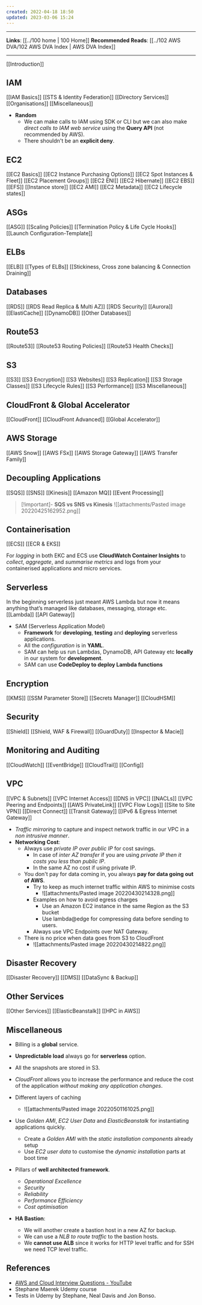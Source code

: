 ```yaml
---
created: 2022-04-18 18:50
updated: 2023-03-06 15:24
---
```

---
**Links**: [[../100 home | 100 Home]]
**Recommended Reads**: [[../102 AWS DVA/102 AWS DVA Index | AWS DVA Index]]

---

[[Introduction]]

## IAM
[[IAM Basics]]
[[STS & Identity Federation]]
[[Directory Services]]
[[Organisations]]
[[Miscellaneous]]

- **Random**
	- We can make calls to IAM using SDK or CLI but we can also make *direct calls to IAM web service* using the **Query API** (not recommended by AWS).
	- There shouldn't be an **explicit deny**.

## EC2
[[EC2 Basics]]
[[EC2 Instance Purchasing Options]]
[[EC2 Spot Instances & Fleet]]
[[EC2 Placement Groups]]
[[EC2 ENI]]
[[EC2 Hibernate]]
[[EC2 EBS]]
[[EFS]]
[[Instance store]]
[[EC2 AMI]]
[[EC2 Metadata]]
[[EC2 Lifecycle states]]

## ASGs
[[ASG]]
[[Scaling Policies]]
[[Termination Policy & Life Cycle Hooks]]
[[Launch Configuration-Template]]

## ELBs
[[ELB]]
[[Types of ELBs]]
[[Stickiness, Cross zone balancing & Connection Draining]]

## Databases
[[RDS]]
[[RDS Read Replica & Multi AZ]]
[[RDS Security]]
[[Aurora]]
[[ElastiCache]]
[[DynamoDB]]
[[Other Databases]]

## Route53
[[Route53]]
[[Route53 Routing Policies]]
[[Route53 Health Checks]]

## S3
[[S3]]
[[S3 Encryption]]
[[S3 Websites]]
[[S3 Replication]]
[[S3 Storage Classes]]
[[S3 Lifecycle Rules]]
[[S3 Performance]]
[[S3 Miscellaneous]]

## CloudFront & Global Accelerator
[[CloudFront]]
[[CloudFront Advanced]]
[[Global Accelerator]]

## AWS Storage
[[AWS Snow]]
[[AWS FSx]]
[[AWS Storage Gateway]]
[[AWS Transfer Family]]

## Decoupling Applications
[[SQS]]
[[SNS]]
[[Kinesis]]
[[Amazon MQ]]
[[Event Processing]]

> [!important]- **SQS vs SNS vs Kinesis**
> ![[attachments/Pasted image 20220425162952.png]]

## Containerisation
[[ECS]]
[[ECR & EKS]]

For *logging* in both EKC and ECS use **CloudWatch Container Insights** to *collect*, *aggregate*, and *summarise metrics* and logs from your containerised applications and micro services. 

## Serverless
In the beginning serverless just meant AWS Lambda but now it means anything that’s managed like databases, messaging, storage etc.
[[Lambda]]
[[API Gateway]]

- SAM (Serverless Application Model)
	- **Framework** for **developing**, **testing** and **deploying** serverless applications.
	- All the *configuration* is in **YAML**.
	- SAM can help us run Lambdas, DynamoDB, API Gateway etc **locally** in our system for **development**.
	- SAM can use **CodeDeploy to deploy Lambda functions**

## Encryption
[[KMS]]
[[SSM Parameter Store]]
[[Secrets Manager]]
[[CloudHSM]]

## Security
[[Shield]]
[[Shield, WAF & Firewall]]
[[GuardDuty]]
[[Inspector & Macie]]

## Monitoring and Auditing
[[CloudWatch]]
[[EventBridge]]
[[CloudTrail]]
[[Config]]

## VPC
[[VPC & Subnets]]
[[VPC Internet Access]]
[[DNS in VPC]]
[[NACLs]]
[[VPC Peering and Endpoints]]
[[AWS PrivateLink]]
[[VPC Flow Logs]]
[[Site to Site VPN]]
[[Direct Connect]]
[[Transit Gateway]]
[[IPv6 & Egress Internet Gateway]]

- *Traffic mirroring* to capture and inspect network traffic in our VPC in a *non intrusive manner*.
- **Networking Cost**:
	-  Always use *private IP over public IP* for cost savings.
		- In case of *inter AZ transfer* if you are using *private IP then it costs you less than public IP*.
		- In the same AZ no cost if using private IP.
	- You don't pay for data coming in, you always **pay for data going out of AWS**.
		- Try to keep as much internet traffic within AWS to minimise costs
			- ![[attachments/Pasted image 20220430214328.png]]
		- Examples on how to avoid egress charges
			- Use an Amazon EC2 instance in the same Region as the S3 bucket
			- Use lambda@edge for compressing data before sending to users.
		- Always use VPC Endpoints over NAT Gateway.
	- There is no price when data goes from S3 to CloudFront
		- ![[attachments/Pasted image 20220430214822.png]]

## Disaster Recovery
[[Disaster Recovery]]
[[DMS]]
[[DataSync & Backup]]

## Other Services
[[Other Services]]
[[ElasticBeanstalk]]
[[HPC in AWS]]

## Miscellaneous
- Billing is a **global** service.
- **Unpredictable load** always go for **serverless** option.
- All the snapshots are stored in S3.
- *CloudFront* allows you to increase the performance and reduce the cost of the application *without making any application changes*.

- Different layers of caching
	- ![[attachments/Pasted image 20220501161025.png]]

- Use *Golden AMI*, *EC2 User Data* and *ElasticBeanstalk* for instantiating applications quickly.
	- Create a *Golden AMI* with the *static installation components* already setup
	- Use *EC2 user data* to customise the *dynamic installation* parts at boot time


- Pillars of **well architected framework**.
	- *Operational Excellence*
	- *Security*
	- *Reliability*
	- *Performance Efficiency*
	- *Cost optimisation*

- **HA Bastion**: 
	- We will another create a bastion host in a new AZ for backup.
	- We can use a *NLB to route traffic* to the bastion hosts.
	- We **cannot use ALB** since it works for HTTP level traffic and for SSH we need TCP level traffic.

## References
- [AWS and Cloud Interview Questions - YouTube](https://www.youtube.com/playlist?list=PLiH9_MU-6RjJVmB9QznLHSO5OHrlWBSCh)
- Stephane Maerek Udemy course
- Tests in Udemy by Stephane, Neal Davis and Jon Bonso.